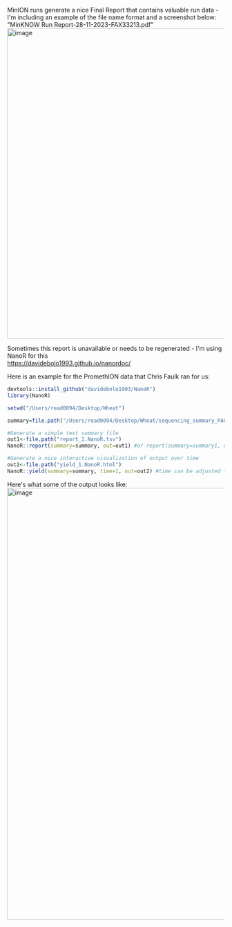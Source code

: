 MinION runs generate a nice Final Report that contains valuable run data - I'm including an example of the file name format and a screenshot below:\
"MinKNOW Run Report-28-11-2023-FAX33213.pdf"
<img width="719" alt="image" src="https://github.com/acread/utilities/assets/43852873/1416d080-b289-4a4b-8108-0c12f62bcd8a">

Sometimes this report is unavailable or needs to be regenerated - I'm using NanoR for this \
https://davidebolo1993.github.io/nanordoc/

Here is an example for the PromethION data that Chris Faulk ran for us:
`````R
devtools::install_github("davidebolo1993/NanoR")
library(NanoR)

setwd("/Users/read0094/Desktop/Wheat")

summary=file.path("/Users/read0094/Desktop/Wheat/sequencing_summary_PAQ23751_5a9da8f8_b0478d44.txt")

#Generate a simple text summary file
out1<-file.path("report_1.NanoR.tsv")
NanoR::report(summary=summary, out=out1) #or report(summary=summary1, out=out1)

#Generate a nice interactive visualization of output over time
out2<-file.path("yield_1.NanoR.html")
NanoR::yield(summary=summary, time=1, out=out2) #time can be adjusted to different hour fractions
`````

Here's what some of the output looks like: 
<img width="1000" alt="image" src="https://github.com/acread/utilities/assets/43852873/a9161518-d5de-40bf-b174-38ff91516f6c">
